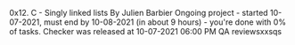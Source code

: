 0x12. C - Singly linked lists
By Julien Barbier
Ongoing project - started 10-07-2021, must end by 10-08-2021 (in about 9 hours) - you're done with 0% of tasks.
Checker was released at 10-07-2021 06:00 PM
QA reviewsxxsqs